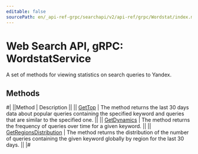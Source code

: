 ```yaml
---
editable: false
sourcePath: en/_api-ref-grpc/searchapi/v2/api-ref/grpc/Wordstat/index.md
---
```


# Web Search API, gRPC: WordstatService

A set of methods for viewing statistics on search queries to Yandex.

## Methods

#|
||Method | Description ||
|| [GetTop](getTop.md) | The method returns the last 30 days data about popular queries containing the specified keyword and queries that are similar to the specified one. ||
|| [GetDynamics](getDynamics.md) | The method returns the frequency of queries over time for a given keyword. ||
|| [GetRegionsDistribution](getRegionsDistribution.md) | The method returns the distribution of the number of queries containing the given keyword globally by region for the last 30 days. ||
|#